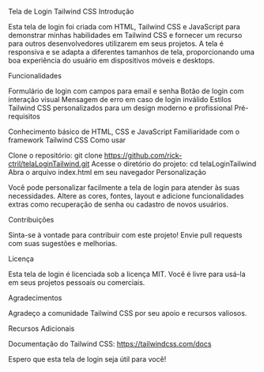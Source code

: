 
Tela de Login Tailwind CSS
Introdução

Esta tela de login foi criada com HTML, Tailwind CSS e JavaScript para demonstrar minhas habilidades em Tailwind CSS e fornecer um recurso para outros desenvolvedores utilizarem em seus projetos. A tela é responsiva e se adapta a diferentes tamanhos de tela, proporcionando uma boa experiência do usuário em dispositivos móveis e desktops.

Funcionalidades

Formulário de login com campos para email e senha
Botão de login com interação visual
Mensagem de erro em caso de login inválido
Estilos Tailwind CSS personalizados para um design moderno e profissional
Pré-requisitos

Conhecimento básico de HTML, CSS e JavaScript
Familiaridade com o framework Tailwind CSS
Como usar

Clone o repositório: git clone https://github.com/rick-ctril/telaLoginTailwind.git
Acesse o diretório do projeto: cd telaLoginTailwind
Abra o arquivo index.html em seu navegador
Personalização

Você pode personalizar facilmente a tela de login para atender às suas necessidades. Altere as cores, fontes, layout e adicione funcionalidades extras como recuperação de senha ou cadastro de novos usuários.

Contribuições

Sinta-se à vontade para contribuir com este projeto! Envie pull requests com suas sugestões e melhorias.

Licença

Esta tela de login é licenciada sob a licença MIT. Você é livre para usá-la em seus projetos pessoais ou comerciais.

Agradecimentos

Agradeço a comunidade Tailwind CSS por seu apoio e recursos valiosos.

Recursos Adicionais

Documentação do Tailwind CSS: https://tailwindcss.com/docs

Espero que esta tela de login seja útil para você!
